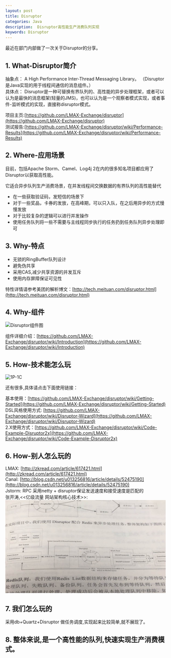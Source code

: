 ```yaml
---
layout: post
title: Disruptor
categories: Java
description:  Disruptor高性能生产消费队列实现
keywords: Disruptor
---
```


最近在部门内部做了一次关于Disruptor的分享。<!--\n\n-->

## 1. What-Disruptor简介
抽象点：
A High Performance Inter-Thread Messaging Library。
（Disruptor是Java实现的用于线程间通信的消息组件。）  
具体点：
Disruptor是一种可替换有界队列的、高性能的异步处理框架，或者可以认为是最快的消息框架(轻量的JMS)，也可以认为是一个观察者模式实现，或者事件-监听模式的实现，直接称disruptor模式。

项目主页:[https://github.com/LMAX-Exchange/disruptor](https://github.com/LMAX-Exchange/disruptor)  
测试报告:[https://github.com/LMAX-Exchange/disruptor/wiki/Performance-Results](https://github.com/LMAX-Exchange/disruptor/wiki/Performance-Results)

## 2. Where-应用场景
目前，包括Apache Storm、Camel、Log4j 2在内的很多知名项目都应用了Disruptor以获取高性能。

它适合异步队列生产消费场景，在并发线程间交换数据的有界队列的高性能替代
* 在一些获取验证码，发短信的场景下
* 对于一些奖品，卡券的发放，在高峰期，可以只入队，在之后用异步的方式慢慢发放
* 对于比较复杂的逻辑可以进行并发操作
* 使用任务队列将一些不需要与主线程同步执行的任务扔到任务队列异步处理即可

## 3. Why-特点

* 无锁的RingBuffer队列设计
* 避免伪共享
* 采用CAS,减少共享资源的并发互斥
* 使用内存屏障保证可见性

特性详情请参考美团的解析博文：[http://tech.meituan.com/disruptor.html](http://tech.meituan.com/disruptor.html)

## 4. Why-组件

![Disruptor组件图](https://github.com/LMAX-Exchange/disruptor/wiki/images/Models.png)

组件详细介绍：[https://github.com/LMAX-Exchange/disruptor/wiki/Introduction](https://github.com/LMAX-Exchange/disruptor/wiki/Introduction)

## 5. How-技术能怎么玩

![1P-1C](https://camo.githubusercontent.com/42818e6858cbe3ff2640c9807d3b1e043caee753/687474703a2f2f6c6d61782d65786368616e67652e6769746875622e636f6d2f646973727570746f722f696d616765732f317031632d756e69636173742e706e67)

还有很多,具体请点击下面使用链接：

基本使用：[https://github.com/LMAX-Exchange/disruptor/wiki/Getting-Started](https://github.com/LMAX-Exchange/disruptor/wiki/Getting-Started)  
DSL风格使用方式: [https://github.com/LMAX-Exchange/disruptor/wiki/Disruptor-Wizard](https://github.com/LMAX-Exchange/disruptor/wiki/Disruptor-Wizard)  
2.X使用方式：[https://github.com/LMAX-Exchange/disruptor/wiki/Code-Example-Disruptor2x](https://github.com/LMAX-Exchange/disruptor/wiki/Code-Example-Disruptor2x)  

## 6. How-别人怎么玩的

LMAX:     [http://zkread.com/article/617421.html](http://zkread.com/article/617421.html)  
Canal:    [http://blog.csdn.net/u013256816/article/details/52475190](http://blog.csdn.net/u013256816/article/details/52475190)  
Jstorm:   RPC 采用netty + disruptor保证发送速度和接受速度是匹配的  
张开涛,<<亿级流量 网站架构核心技术>>: ![Redis+Disruptor任务队列](/images/posts/java/disruptor.jpg)

## 7. 我们怎么玩的

采用db+Quartz+Disruptor 做任务调度,实现起来比较简单,就不展现了。


## 8. 整体来说,是一个高性能的队列,快速实现生产消费模式。





